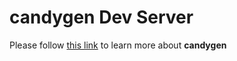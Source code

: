 # candygen Dev Server

Please follow [this link](https://github.com/rustamli/candygen) to learn more about **candygen**
